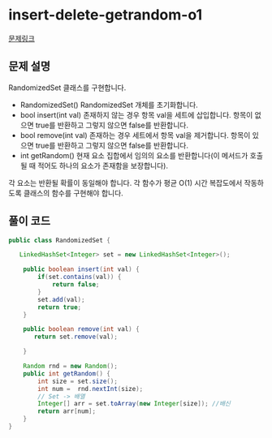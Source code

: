 # insert-delete-getrandom-o1


[문제링크](https://leetcode.com/problems/balance-a-binary-search-tree/)

## 문제 설명

RandomizedSet 클래스를 구현합니다.

- RandomizedSet() RandomizedSet 개체를 초기화합니다.
- bool insert(int val) 존재하지 않는 경우 항목 val을 세트에 삽입합니다. 항목이 없으면 true를 반환하고 그렇지 않으면 false를 반환합니다.
- bool remove(int val) 존재하는 경우 세트에서 항목 val을 제거합니다. 항목이 있으면 true를 반환하고 그렇지 않으면 false를 반환합니다.
- int getRandom() 현재 요소 집합에서 임의의 요소를 반환합니다(이 메서드가 호출될 때 적어도 하나의 요소가 존재함을 보장합니다).

각 요소는 반환될 확률이 동일해야 합니다. 각 함수가 평균 O(1) 시간 복잡도에서 작동하도록 클래스의 함수를 구현해야 합니다.

## 풀이 코드

```java
public class RandomizedSet {

   LinkedHashSet<Integer> set = new LinkedHashSet<Integer>();

    public boolean insert(int val) {
        if(set.contains(val)) {
            return false;
        }
        set.add(val);
        return true;
    }

    public boolean remove(int val) {
       return set.remove(val);

    }

    Random rnd = new Random();
    public int getRandom() {
        int size = set.size();
        int num =  rnd.nextInt(size);
        // Set -> 배열
        Integer[] arr = set.toArray(new Integer[size]); //배신
        return arr[num];
    }
}
```
